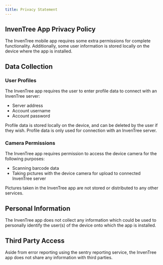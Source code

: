 ```yaml
---
title: Privacy Statement
---
```


## InvenTree App Privacy Policy

The InvenTree mobile app requires some extra permissions for complete functionality. Additionally, some user information is stored locally on the device where the app is installed.

## Data Collection

### User Profiles

The InvenTree app requires the user to enter profile data to connect with an InvenTree server:

- Server address
- Account username
- Account password

Profile data is stored locally on the device, and can be deleted by the user if they wish. Profile data is only used for connection with an InvenTree server.

### Camera Permissions

The InvenTree app requires permission to access the device camera for the following purposes:

- Scanning barcode data
- Taking pictures with the device camera for upload to connected InvenTree server

Pictures taken in the InvenTree app are not stored or distributed to any other services.

## Personal Information

The InvenTree app does not collect any information which could be used to personally identify the user(s) of the device onto which the app is installed.

## Third Party Access

Aside from error reporting using the sentry reporting service, the InvenTree app does not share any information with third parties.
